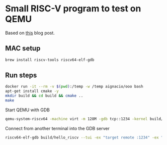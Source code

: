 # Small RISC-V program to test on QEMU

Based on [this](https://twilco.github.io/riscv-from-scratch/2019/04/27/riscv-from-scratch-2.html) blog post.

## MAC setup

```bash
brew install riscv-tools riscv64-elf-gdb
```

## Run steps

```bash
docker run -it --rm -v $(pwd):/temp -w /temp aignacio/ooo bash
apt-get install cmake -y
mkdir build && cd build && cmake ..
make
```

Start QEMU with GDB
```bash
qemu-system-riscv64 -machine virt -m 128M -gdb tcp::1234 -kernel build/hello_riscv -bios none
```

Connect from another terminal into the GDB server
```bash
riscv64-elf-gdb build/hello_riscv --tui -ex "target remote :1234" -ex "b main"
```
